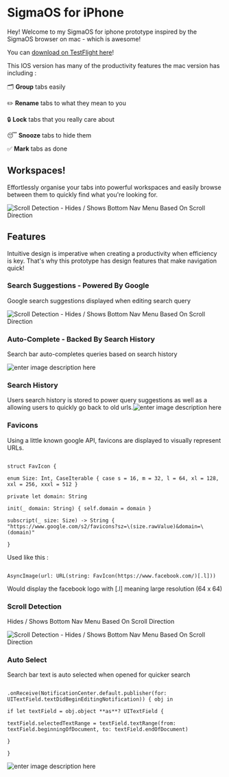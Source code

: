 # SigmaOS for iPhone

Hey! Welcome to my SigmaOS for iphone prototype inspired by the SigmaOS browser on mac - which is awesome!

You can [download on TestFlight here](https://sigmaos.com/)!
  

This IOS version has many of the productivity features the mac version has including :

🗂️ **Group** tabs easily

✏️ **Rename** tabs to what they mean to you

🔒 **Lock** tabs that you really care about

😴 **Snooze** tabs to hide them

✅ **Mark** tabs as done

  

## Workspaces!

Effortlessly organise your tabs into powerful workspaces and easily browse between them to quickly find what you're looking for.

![Scroll Detection - Hides / Shows Bottom Nav Menu Based On Scroll Direction](https://yubi.fitness/wp-content/uploads/2023/02/Simulator-Screen-Recording-iPhone-14-Pro-Max-2023-02-08-at-17.41.34_1.gif)

  

## Features

Intuitive design is imperative when creating a productivity when efficiency is key. That's why this prototype has design features that make navigation quick!

  

### Search Suggestions - Powered By Google
Google search suggestions displayed when editing search query

  

![Scroll Detection - Hides / Shows Bottom Nav Menu Based On Scroll Direction](https://yubi.fitness/wp-content/uploads/2023/02/Simulator-Screen-Recording-iPhone-14-Pro-Max-2023-02-08-at-17.36.37.gif)

  

### Auto-Complete - Backed By Search History

Search bar auto-completes queries based on search history

![enter image description here](https://yubi.fitness/wp-content/uploads/2023/02/suggestion.gif)


### Search History

Users search history is stored to power query suggestions as well as a allowing users to quickly go back to old urls.![enter image description here](https://yubi.fitness/wp-content/uploads/2023/02/searchHistory.png)

  

### Favicons

Using a little known google API, favicons are displayed to visually represent URLs.

```

struct FavIcon {

enum Size: Int, CaseIterable { case s = 16, m = 32, l = 64, xl = 128, xxl = 256, xxxl = 512 }

private let domain: String

init(_ domain: String) { self.domain = domain }

subscript(_ size: Size) -> String { "https://www.google.com/s2/favicons?sz=\(size.rawValue)&domain=\(domain)"

}

```

Used like this :

```

AsyncImage(url: URL(string: FavIcon(https://www.facebook.com/)[.l]))

```

Would display the facebook logo with [.l] meaning large resolution (64 x 64)

  

### Scroll Detection

Hides / Shows Bottom Nav Menu Based On Scroll Direction

  

![Scroll Detection - Hides / Shows Bottom Nav Menu Based On Scroll Direction](https://yubi.fitness/wp-content/uploads/2023/02/scrollDetection2.gif)

  

### Auto Select

Search bar text is auto selected when opened for quicker search

```

.onReceive(NotificationCenter.default.publisher(for: UITextField.textDidBeginEditingNotification)) { obj in

if let textField = obj.object **as**? UITextField {

textField.selectedTextRange = textField.textRange(from: textField.beginningOfDocument, to: textField.endOfDocument)

}

}

```

![enter image description here](https://yubi.fitness/wp-content/uploads/2023/02/autSelect.gif)
